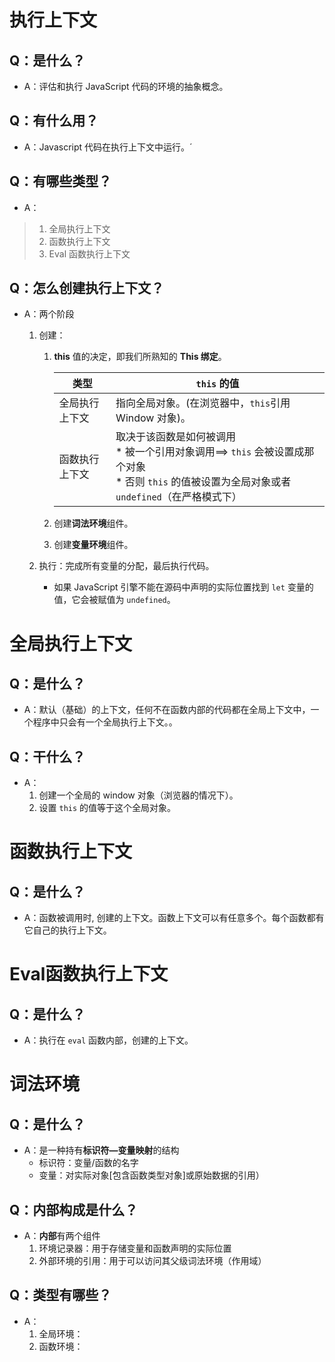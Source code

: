 # 执行上下文

## Q：是什么？

* A：评估和执行 JavaScript 代码的环境的抽象概念。



## Q：有什么用？

* A：Javascript 代码在执行上下文中运行。´



## Q：有哪些类型？

* A：

>1. 全局执行上下文
>2. 函数执行上下文
>3. Eval 函数执行上下文



## Q：怎么创建执行上下文？

* A：两个阶段
  1. 创建：
     1. **this** 值的决定，即我们所熟知的 **This 绑定**。
     
        | 类型           | `this` 的值                                                  |
        | -------------- | ------------------------------------------------------------ |
        | 全局执行上下文 | 指向全局对象。(在浏览器中，`this`引用 Window 对象)。         |
        | 函数执行上下文 | 取决于该函数是如何被调用<br />* 被一个引用对象调用==> `this` 会被设置成那个对象<br />* 否则 `this` 的值被设置为全局对象或者 `undefined`（在严格模式下） |
     
     2. 创建**词法环境**组件。
     
     3. 创建**变量环境**组件。
     
  2. 执行：完成所有变量的分配，最后执行代码。
     * 如果 JavaScript 引擎不能在源码中声明的实际位置找到 `let` 变量的值，它会被赋值为 `undefined`。



# 全局执行上下文

## Q：是什么？

* A：默认（基础）的上下文，任何不在函数内部的代码都在全局上下文中，一个程序中只会有一个全局执行上下文。。

## Q：干什么？

* A：
  1. 创建一个全局的 window 对象（浏览器的情况下）。
  2. 设置 `this` 的值等于这个全局对象。

# 函数执行上下文

## Q：是什么？

* A：函数被调用时, 创建的上下文。函数上下文可以有任意多个。每个函数都有它自己的执行上下文。



# Eval函数执行上下文

## Q：是什么？

* A：执行在 `eval` 函数内部，创建的上下文。

# 词法环境

## Q：是什么？

* A：是一种持有**标识符—变量映射**的结构
  * 标识符：变量/函数的名字
  * 变量：对实际对象[包含函数类型对象]或原始数据的引用）

## Q：内部构成是什么？

* A：**内部**有两个组件
  1. 环境记录器：用于存储变量和函数声明的实际位置
  2. 外部环境的引用：用于可以访问其父级词法环境（作用域）

## Q：类型有哪些？

* A：
  1. 全局环境：
  2. 函数环境：
